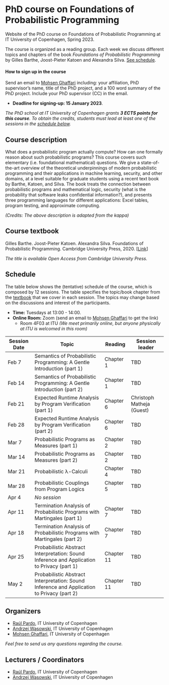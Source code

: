 # PhD course on Foundations of Probabilistic Programming

Website of the PhD course on Foundations of Probabilistic Programming at IT University of Copenhagen, Spring 2023.

The course is organized as a reading group. Each week we discuss different topics and chapters of the book *Foundations of Probabilistic Programming* by Gilles Barthe, Joost-Pieter Katoen and Alexandra Silva. [See schedule](#schedule).

#### How to sign up in the course

Send an email to [Mohsen Ghaffari](https://pure.itu.dk/da/persons/mohsen-ghaffari) including: your affiliation, PhD supervisor’s name, title of the PhD project, and a 100 word summary of the PhD project. Include your PhD supervisor (CC) in the email.

* **Deadline for signing-up: 15 January 2023**.

*The PhD school at IT University of Copenhagen grants <b>3 ECTS points for this course</b>. To obtain the credits, students must lead at least one of the sessions in the [schedule below](#schedule).*


## Course description

What does a probabilistic program actually compute? How can one formally reason about such probabilistic programs? This course covers such elementary (i.e. foundational mathematical) questions. We give a state-of-the-art overview of the theoretical underpinnings of modern probabilistic programming and their applications in machine learning, security, and other domains, at a level suitable for graduate students using a recent text book by Barthe, Katoen, and Silva. The book treats the connection between probabilistic programs and mathematical logic, security (what is the probability that software leaks confidential information?), and presents three programming languages for different applications: Excel tables, program testing, and approximate computing.

*(Credits: The above description is adapted from the kappa)*

## Course textbook

Gilles Barthe. Joost-Pieter Katoen. Alexandra Silva. Foundations of Probabilistic Programming. Cambridge University Press, 2020. [[Link](https://www.cambridge.org/core/books/foundations-of-probabilistic-programming/819623B1B5B33836476618AC0621F0EE)]

*The title is available Open Access from Cambridge University Press.*

## Schedule

The table below shows the (tentative) schedule of the course, which is composed by 12 sessions. 
The table specifies the topic/book chapter from the [textbook](#course-textbook) that we cover in each session.
The topics may change based on the discussions and interest of the participants.

* **Time:** Tuesdays at 13:00 - 14:00.
* **Online Room:** Zoom (send an email to [Mohsen Ghaffari](https://pure.itu.dk/da/persons/mohsen-ghaffari) to get the link)
  - Room 4F03 at ITU *(We meet primarily online, but anyone physically at ITU is welcomed in this room)*

| Session Date | Topic                                                                                      | Reading    | Session leader            |
|--------------|--------------------------------------------------------------------------------------------|------------|---------------------------|
| Feb 7        | Semantics of Probabilistic Programming: A Gentle Introduction (part 1)                     | Chapter 1  | TBD                       |
| Feb 14       | Semantics of Probabilistic Programming: A Gentle Introduction (part 2)                     | Chapter 1  | TBD                       |
| Feb 21       | Expected Runtime Analysis by Program Verification (part 1)                                 | Chapter 6  | Christoph Matheja (Guest) |
| Feb 28       | Expected Runtime Analysis by Program Verification (part 2)                                 | Chapter 6  | TBD                       |
| Mar 7        | Probabilistic Programs as Measures (part 1)                                                | Chapter 2  | TBD                       |
| Mar 14       | Probabilistic Programs as Measures (part 2)                                                | Chapter 2  | TBD                       |
| Mar 21       | Probabilistic λ-Calculi                                                                    | Chapter 4  | TBD                       |
| Mar 28       | Probabilistic Couplings from Program Logics                                                | Chapter 5  | TBD                       |
| Apr 4        | *No session*                                                                               |            |                           |
| Apr 11       | Termination Analysis of Probabilistic Programs with Martingales (part 1)                   | Chapter 7  | TBD                       |
| Apr 18       | Termination Analysis of Probabilistic Programs with Martingales (part 2)                   | Chapter 7  | TBD                       |
| Apr 25       | Probabilistic Abstract Interpretation: Sound Inference and Application to Privacy (part 1) | Chapter 11 | TBD                       |
| May  2       | Probabilistic Abstract Interpretation: Sound Inference and Application to Privacy (part 2) | Chapter 11 | TBD                       |
	
## Organizers
* [Raúl Pardo](http://raulpardo.net/), IT University of Copenhagen
* [Andrzej Wąsowski](http://www.itu.dk/people/wasowski/), IT University of Copenhagen
* [Mohsen Ghaffari](https://pure.itu.dk/da/persons/mohsen-ghaffari), IT University of Copenhagen

*Feel free to send us any questions regarding the course.*

## Lecturers / Coordinators
* [Raúl Pardo](http://raulpardo.net/), IT University of Copenhagen
* [Andrzej Wąsowski](http://www.itu.dk/people/wasowski/), IT University of Copenhagen
